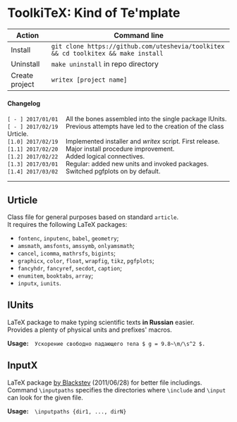 # ToolkiTeX: Kind of Te'mplate

| Action                  | Command line                                                                       |
| ----------------------- | ---------------------------------------------------------------------------------- |
| Install                 | `git clone https://github.com/uteshevia/toolkitex && cd toolkitex && make install` |
| Uninstall               | `make uninstall` in repo directory                                                 |
| Create project          | `writex [project name]`                                                            |

#### Changelog
`[ - ] 2017/01/01`&emsp; All the bones assembled into the single package IUnits.  
`[ - ] 2017/02/19`&emsp; Previous attempts have led to the creation of the class Urticle.  
`[1.0] 2017/02/19`&emsp; Implemented installer and *writex* script. First release.  
`[1.1] 2017/02/20`&emsp; Major install procedure improvement.  
`[1.2] 2017/02/22`&emsp; Added logical connectives.  
`[1.3] 2017/03/01`&emsp; Regular: added new units and invoked packages.  
`[1.4] 2017/03/02`&emsp; Switched pgfplots on by default.

---

## Urticle
Class file for general purposes based on standard `article`.  
It requires the following LaTeX packages:
* `fontenc`, `inputenc`, `babel`, `geometry`;
* `amsmath`, `amsfonts`, `amssymb`, `onlyamsmath`;
* `cancel`, `icomma`, `mathrsfs`, `bigints`;
* `graphicx`, `color`, `float`, `wrapfig`, `tikz`, `pgfplots`;
* `fancyhdr`, `fancyref`, `secdot`, `caption`;
* `enumitem`, `booktabs`, `array`;
* `inputx`, `iunits`.


## IUnits
LaTeX package to make typing scientific texts **in Russian** easier.  
Provides a plenty of physical units and prefixes' macros.  

**Usage:**&emsp;`Ускорение свободно падающего тела $ g = 9.8~\m/\s^2 $.`


## InputX
LaTeX package [by Blackstev](http://tex.stackexchange.com/a/44215) (2011/06/28) for better file includings.  
Command `\inputpaths` specifies the directories where `\include` and `\input` can look for the given file.  

**Usage:**&emsp;`\inputpaths {dir1, ..., dirN}`

